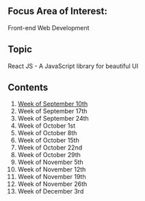 ## Focus Area of Interest:
Front-end Web Development

## Topic
React JS - A JavaScript library for beautiful UI

## Contents
1. [Week of September 10th](week-sep10)
2. Week of September 17th [](week-sep17)
3. Week of September 24th [](week-sep24)
4. Week of October 1st [](week-oct01)
5. Week of October 8th [](week-oct08)
6. Week of October 15th [](week-oct15)
7. Week of October 22nd [](week-oct22)
8. Week of October 29th [](week-oct29)
9. Week of November 5th [](week-nov05)
10. Week of November 12th [](week-nov12)
11. Week of November 19th [](week-nov19)
12. Week of November 26th [](week-nov26)
13. Week of December 3rd [](week-dec03)
